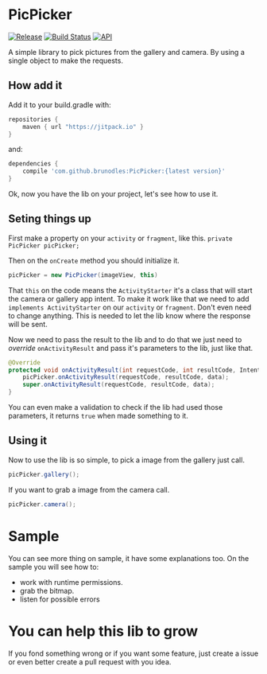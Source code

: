 # PicPicker

[![Release](https://jitpack.io/v/brunodles/PicPicker.svg)](https://jitpack.io/#brunodles/PicPicker)
[![Build Status](https://travis-ci.org/brunodles/PicPicker.svg?branch=master)](https://travis-ci.org/brunodles/PicPicker)
[![API](https://img.shields.io/badge/API-14%2B-brightgreen.svg?style=flat)](https://android-arsenal.com/api?level=14)

A simple library to pick pictures from the gallery and camera.
By using a single object to make the requests.

## How add it
Add it to your build.gradle with:
```gradle
repositories {
    maven { url "https://jitpack.io" }
}
```
and:

```gradle
dependencies {
    compile 'com.github.brunodles:PicPicker:{latest version}'
}
```

Ok, now you have the lib on your project, let's see how to use it.

## Seting things up
First make a property on your `activity` or `fragment`, like this.
```private PicPicker picPicker;```

Then on the `onCreate` method you should initialize it.
```java
picPicker = new PicPicker(imageView, this)
```

That `this` on the code means the `ActivityStarter` it's a class that will start the camera or
gallery app intent.
To make it work like that we need to add  `implements ActivityStarter` on our `activity` or
`fragment`. Don't even need to change anything. This is needed to let the lib know where the
response will be sent.

Now we need to pass the result to the lib and to do that we just need to _override_
`onActivityResult` and pass it's parameters to the lib, just like that.
```java
@Override
protected void onActivityResult(int requestCode, int resultCode, Intent data) {
    picPicker.onActivityResult(requestCode, resultCode, data);
    super.onActivityResult(requestCode, resultCode, data);
}
```

You can even make a validation to check if the lib had used those parameters, it returns `true`
when made something to it.

## Using it
Now to use the lib is so simple, to pick a image from the gallery just call.
```java
picPicker.gallery();
```

If you want to grab a image from the camera call.
```java
picPicker.camera();
```

# Sample
You can see more thing on sample, it have some explanations too.
On the sample you will see how to:
* work with runtime permissions.
* grab the bitmap.
* listen for possible errors

# You can help this lib to grow
If you fond something wrong or if you want some feature, just create a issue or even better create
a pull request with you idea.
